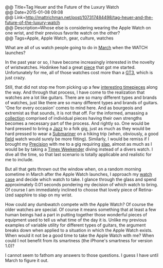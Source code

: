 @@ Title=Tag Heuer and the Future of the Luxury Watch  
@@ Date=2015-01-08 09:08  
@@ Link=http://mattrichman.net/post/107317484498/tag-heuer-and-the-future-of-the-luxury-watch  
@@ Description=Whose else is considering wearing the Apple Watch on one wrist, and their previous favorite watch on the other?  
@@ Tags=Apple, Apple Watch, gear, culture, watches    

What are all of us watch people going to do in [March][9to5mac] when the <i class="fa fa-apple"></i> WATCH launches? 

In the past year or so, I have become increasingly interested in the novelty of wristwatches. Hodinkee had a great [piece][hodinkee] that got me started. Unfortunately for me, all of those watches cost more than a [GT3][edmunds], which is just crazy.

Still, that did not stop me from picking up a few [interesting timepieces][instagram] along the way. And through that process, I have come to the realization that watches are a lot like guitars. There are so many different types and brands of watches, just like there are so many different types and brands of guitars. 'One for every occasion' comes to mind here. And as bourgeois and extremist as that sounds, it is not that off. For the informed, amassing a [collection][instagram 2] comprised of individual pieces having their own strengths becomes a necessary part of the process. And rightly so. One would be hard pressed to bring a [Jazz][wikipedia] to a folk gig, just as much as they would be hard pressed to wear a [Submariner][rolex] on a hiking trip (when, obviously, a good [field][hamiltonwatch] watch would surely be more fitting). Similarly, I would be remiss if I brought my [Precision][wikipedia] with me to a gig requiring [slap][youtube], almost as much as I would be by taking a [Timex Weekender][timex] diving instead of a divers watch. I dive all the time, so that last scenario is totally applicable and realistic for me to include. 

But all that gets thrown out the window when, on a random morning sometime in March after the Apple Watch launches, I approach my [watch case][d] and decide which watch to take. I glance through the glass and spend approximately 0.01 seconds pondering my decision of which watch to bring. Of course I am immediately inclined to choose that lovely piece of Retina-ized sapphire to slap on my wrist.

How could any dumbwatch compete with the Apple Watch? Of course the older watches are special. Of course it means something that at least a few human beings had a part in putting together those wonderful pieces of equipment used to tell us what time of the day it is. Unlike my previous examples of variable utility for different types of guitars, the argument breaks down when applied to a situation in which the Apple Watch exists. When would it not be a good time to take the Apple Watch with me? When could I not benefit from its smartness (the iPhone's smartness for version 1.0)? 

I cannot seem to fathom any answers to those questions. I guess I have until March to figure it out.

[9to5mac]: http://9to5mac.com/2015/01/06/apple-watch-launch/
[d]: http://d.pr/i/FScw+
[edmunds]: http://www.edmunds.com/porsche/911/2015/gt3/
[hamiltonwatch]: http://www.hamiltonwatch.com/collection/khaki/field/officer-mechanical/h69419363
[hodinkee]: http://www.hodinkee.com/blog/video-talking-watches-with-john-mayer
[instagram]: http://instagram.com/p/sTtSahQz_D/
[instagram 2]: http://instagram.com/p/uCiceQQz2l/
[rolex]: http://www.rolex.com/watches/submariner/m116610lv-0002.html
[timex]: http://www.timex.com/watches/timex-weekender-slip-thru-t2n6519j-0
[wikipedia]: https://en.wikipedia.org/wiki/Fender_Jazz_Bass
[youtube]: https://www.youtube.com/watch?v=jVQEe8OI3zk